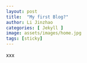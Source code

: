 ```yaml
---
layout: post
title:  "My first Blog?"
author: Li Jinzhao
categories: [ Jekyll ]
image: assets/images/home.jpg
tags: [sticky]
---
```


xxx